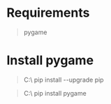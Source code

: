 # Requirements

> pygame

# Install pygame

> C:\ pip install --upgrade pip

> C:\ pip install pygame
